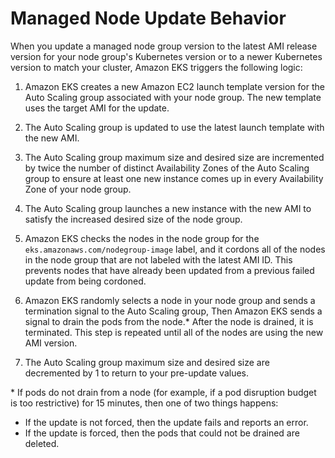 # Managed Node Update Behavior<a name="managed-node-update-behavior"></a>

When you update a managed node group version to the latest AMI release version for your node group's Kubernetes version or to a newer Kubernetes version to match your cluster, Amazon EKS triggers the following logic:

1. Amazon EKS creates a new Amazon EC2 launch template version for the Auto Scaling group associated with your node group\. The new template uses the target AMI for the update\.

1. The Auto Scaling group is updated to use the latest launch template with the new AMI\.

1. The Auto Scaling group maximum size and desired size are incremented by twice the number of distinct Availability Zones of the Auto Scaling group to ensure at least one new instance comes up in every Availability Zone of your node group\.

1. The Auto Scaling group launches a new instance with the new AMI to satisfy the increased desired size of the node group\.

1. Amazon EKS checks the nodes in the node group for the `eks.amazonaws.com/nodegroup-image` label, and it cordons all of the nodes in the node group that are not labeled with the latest AMI ID\. This prevents nodes that have already been updated from a previous failed update from being cordoned\.

1. Amazon EKS randomly selects a node in your node group and sends a termination signal to the Auto Scaling group, Then Amazon EKS sends a signal to drain the pods from the node\.\* After the node is drained, it is terminated\. This step is repeated until all of the nodes are using the new AMI version\.

1. The Auto Scaling group maximum size and desired size are decremented by 1 to return to your pre\-update values\.

\* If pods do not drain from a node \(for example, if a pod disruption budget is too restrictive\) for 15 minutes, then one of two things happens:
+ If the update is not forced, then the update fails and reports an error\.
+ If the update is forced, then the pods that could not be drained are deleted\.